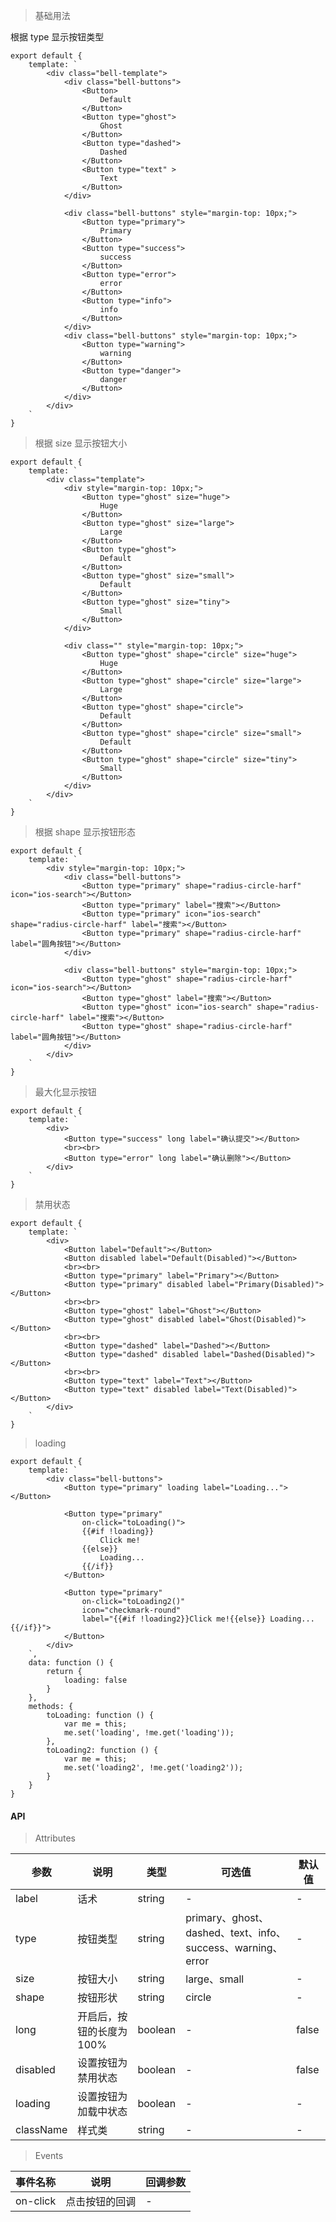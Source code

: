 > 基础用法

根据 type 显示按钮类型

    export default {
        template: `
            <div class="bell-template">
                <div class="bell-buttons">
                    <Button>
                        Default
                    </Button>
                    <Button type="ghost">
                        Ghost
                    </Button>
                    <Button type="dashed">
                        Dashed
                    </Button>
                    <Button type="text" >
                        Text
                    </Button>
                </div>

                <div class="bell-buttons" style="margin-top: 10px;">
                    <Button type="primary">
                        Primary
                    </Button>
                    <Button type="success">
                        success
                    </Button>
                    <Button type="error">
                        error
                    </Button>
                    <Button type="info">
                        info
                    </Button>
                </div>
                <div class="bell-buttons" style="margin-top: 10px;">
                    <Button type="warning">
                        warning
                    </Button>
                    <Button type="danger">
                        danger
                    </Button>
                </div>
            </div>
        `
    }

> 根据 size 显示按钮大小

    export default {
        template: `
            <div class="template">
                <div style="margin-top: 10px;">
                    <Button type="ghost" size="huge">
                        Huge
                    </Button>
                    <Button type="ghost" size="large">
                        Large
                    </Button>
                    <Button type="ghost">
                        Default
                    </Button>
                    <Button type="ghost" size="small">
                        Default
                    </Button>
                    <Button type="ghost" size="tiny">
                        Small
                    </Button>
                </div>

                <div class="" style="margin-top: 10px;">
                    <Button type="ghost" shape="circle" size="huge">
                        Huge
                    </Button>
                    <Button type="ghost" shape="circle" size="large">
                        Large
                    </Button>
                    <Button type="ghost" shape="circle">
                        Default
                    </Button>
                    <Button type="ghost" shape="circle" size="small">
                        Default
                    </Button>
                    <Button type="ghost" shape="circle" size="tiny">
                        Small
                    </Button>
                </div>
            </div>
        `
    }

> 根据 shape 显示按钮形态

    export default {
        template: `
            <div style="margin-top: 10px;">
                <div class="bell-buttons">
                    <Button type="primary" shape="radius-circle-harf" icon="ios-search"></Button>
                    <Button type="primary" label="搜索"></Button>
                    <Button type="primary" icon="ios-search" shape="radius-circle-harf" label="搜索"></Button>
                    <Button type="primary" shape="radius-circle-harf" label="圆角按钮"></Button>
                </div>

                <div class="bell-buttons" style="margin-top: 10px;">
                    <Button type="ghost" shape="radius-circle-harf" icon="ios-search"></Button>
                    <Button type="ghost" label="搜索"></Button>
                    <Button type="ghost" icon="ios-search" shape="radius-circle-harf" label="搜索"></Button>
                    <Button type="ghost" shape="radius-circle-harf" label="圆角按钮"></Button>
                </div>
            </div>
        `
    }

> 最大化显示按钮

    export default {
        template: `
            <div>
                <Button type="success" long label="确认提交"></Button>
                <br><br>
                <Button type="error" long label="确认删除"></Button>
            </div>
        `
    }

> 禁用状态

    export default {
        template: `
            <div>
                <Button label="Default"></Button>
                <Button disabled label="Default(Disabled)"></Button>
                <br><br>
                <Button type="primary" label="Primary"></Button>
                <Button type="primary" disabled label="Primary(Disabled)"></Button>
                <br><br>
                <Button type="ghost" label="Ghost"></Button>
                <Button type="ghost" disabled label="Ghost(Disabled)"></Button>
                <br><br>
                <Button type="dashed" label="Dashed"></Button>
                <Button type="dashed" disabled label="Dashed(Disabled)"></Button>
                <br><br>
                <Button type="text" label="Text"></Button>
                <Button type="text" disabled label="Text(Disabled)"></Button>
            </div>
        `
    }

> loading

    export default {
        template: `
            <div class="bell-buttons">
                <Button type="primary" loading label="Loading..."></Button>

                <Button type="primary"
                    on-click="toLoading()">
                    {{#if !loading}}
                        Click me!
                    {{else}}
                        Loading...
                    {{/if}}
                </Button>

                <Button type="primary"
                    on-click="toLoading2()"
                    icon="checkmark-round"
                    label="{{#if !loading2}}Click me!{{else}} Loading...{{/if}}">
                </Button>
            </div>
        `,
        data: function () {
            return {
                loading: false
            }
        },
        methods: {
            toLoading: function () {
                var me = this;
                me.set('loading', !me.get('loading'));
            },
            toLoading2: function () {
                var me = this;
                me.set('loading2', !me.get('loading2'));
            }
        }
    }

#### API

> Attributes

参数 | 说明 | 类型 | 可选值 | 默认值
---|---|---|---|---
label | 话术 | string | - | -
type | 按钮类型 | string | primary、ghost、dashed、text、info、success、warning、error | -
size | 按钮大小 | string | large、small | -
shape | 按钮形状 | string | circle | -
long | 开启后，按钮的长度为 100% | boolean | - | false
disabled | 设置按钮为禁用状态 | boolean | - | false
loading | 设置按钮为加载中状态 | boolean | - | -
className | 样式类 | string | - | -

> Events

事件名称 | 说明 | 回调参数
---|---|---
on-click | 点击按钮的回调 | -